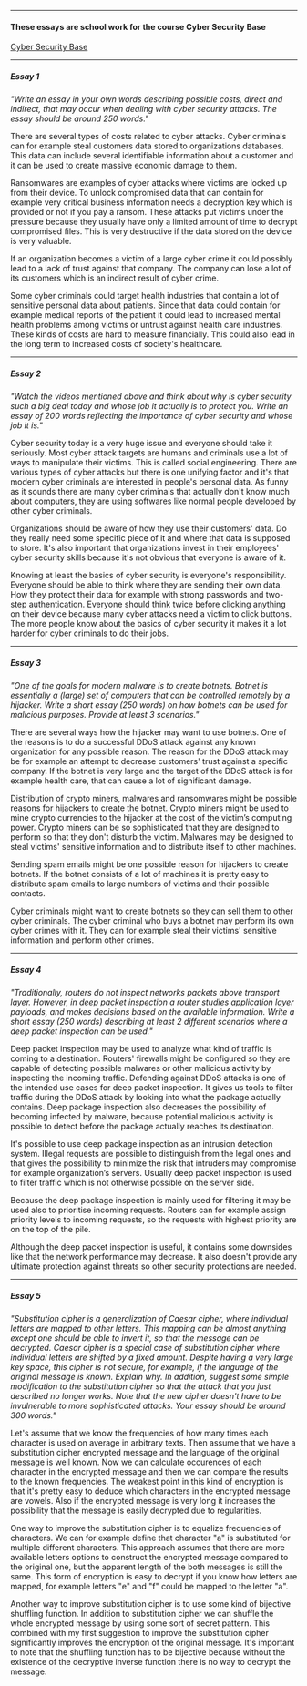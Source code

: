 <!---
<title>Cyber Security Base school work</title>
<description>Essays written for Cyber Security Base Mooc course</description>
<author>Tapio Salonen</author>
<name>Cyber-Security-Base-Essays</name>
<group>about</group>
--->
-----
#### These essays are school work for the course Cyber Security Base

[Cyber Security Base](https://cybersecuritybase.mooc.fi/)

-----
##### Essay 1

*"Write an essay in your own words describing possible costs, direct and indirect, that may occur when dealing with cyber security attacks. The essay should be around 250 words."*

There are several types of costs related to cyber attacks. Cyber criminals can for example steal customers data stored to organizations databases. This data can include several identifiable information about a customer and it can be used to create massive economic damage to them.

Ransomwares are examples of cyber attacks where victims are locked up from their device. To unlock compromised data that can contain for example very critical business information needs a decryption key which is provided or not if you pay a ransom. These attacks put victims under the pressure because they usually have only a limited amount of time to decrypt compromised files. This is very destructive if the data stored on the device is very valuable.

If an organization becomes a victim of a large cyber crime it could possibly lead to a lack of trust against that company. The company can lose a lot of its customers which is an indirect result of cyber crime.

Some cyber criminals could target health industries that contain a lot of sensitive personal data about patients. Since that data could contain for example medical reports of the patient it could lead to increased mental health problems among victims or untrust against health care industries. These kinds of costs are hard to measure financially. This could also lead in the long term to increased costs of society's healthcare.

-----
##### Essay 2
*"Watch the videos mentioned above and think about why is cyber security such a big deal today and whose job it actually is to protect you. Write an essay of 200 words reflecting the importance of cyber security and whose job it is."*

Cyber security today is a very huge issue and everyone should take it seriously. Most cyber attack targets are humans and criminals use a lot of ways to manipulate their victims. This is called social engineering. There are various types of cyber attacks but there is one unifying factor and it's that modern cyber criminals are interested in people's personal data. As funny as it sounds there are many cyber criminals that actually don't know much about computers, they are using softwares like normal people developed by other cyber criminals.

Organizations should be aware of how they use their customers' data. Do they really need some specific piece of it and where that data is supposed to store. It's also important that organizations invest in their employees' cyber security skills because it's not obvious that everyone is aware of it.

Knowing at least the basics of cyber security is everyone's responsibility. Everyone should be able to think where they are sending their own data. How they protect their data for example with strong passwords and two-step authentication. Everyone should think twice before clicking anything on their device because many cyber attacks need a victim to click buttons. The more people know about the basics of cyber security it makes it a lot harder for cyber criminals to do their jobs.

-----
##### Essay 3

*"One of the goals for modern malware is to create botnets. Botnet is essentially a (large) set of computers that can be controlled remotely by a hijacker. Write a short essay (250 words) on how botnets can be used for malicious purposes. Provide at least 3 scenarios."*

There are several ways how the hijacker may want to use botnets. One of the reasons is to do a successful DDoS attack against any known organization for any possible reason. The reason for the DDoS attack may be for example an attempt to decrease customers' trust against a specific company. If the botnet is very large and the target of the DDoS attack is for example health care, that can cause a lot of significant damage.

Distribution of crypto miners, malwares and ransomwares might be possible reasons for hijackers to create the botnet. Crypto miners might be used to mine crypto currencies to the hijacker at the cost of the victim’s computing power. Crypto miners can be so sophisticated that they are designed to perform so that they don't disturb the victim. Malwares may be designed to steal victims' sensitive information and to distribute itself to other machines.

Sending spam emails might be one possible reason for hijackers to create botnets. If the botnet consists of a lot of machines it is pretty easy to distribute spam emails to large numbers of victims and their possible contacts.

Cyber criminals might want to create botnets so they can sell them to other cyber criminals. The cyber criminal who buys a botnet may perform its own cyber crimes with it. They can for example steal their victims' sensitive information and perform other crimes.

-----
##### Essay 4

*"Traditionally, routers do not inspect networks packets above transport layer. However, in deep packet inspection a router studies application layer payloads, and makes decisions based on the available information. Write a short essay (250 words) describing at least 2 different scenarios where a deep packet inspection can be used."*

Deep packet inspection may be used to analyze what kind of traffic is coming to a destination. Routers' firewalls might be configured so they are capable of detecting possible malwares or other malicious activity by inspecting the incoming traffic. Defending against DDoS attacks is one of the intended use cases for deep packet inspection. It gives us tools to filter traffic during the DDoS attack by looking into what the package actually contains. Deep package inspection also decreases the possibility of becoming infected by malware, because potential malicious activity is possible to detect before the package actually reaches its destination.

It's possible to use deep package inspection as an intrusion detection system. Illegal requests are possible to distinguish from the legal ones and that gives the possibility to minimize the risk that intruders may compromise for example organization’s servers. Usually deep packet inspection is used to filter traffic which is not otherwise possible on the server side.

Because the deep package inspection is mainly used for filtering it may be used also to prioritise incoming requests. Routers can for example assign priority levels to incoming requests, so the requests with highest priority are on the top of the pile.

Although the deep packet inspection is useful, it contains some downsides like that the network performance may decrease. It also doesn't provide any ultimate protection against threats so other security protections are needed.

-----
##### Essay 5

*"Substitution cipher is a generalization of Caesar cipher, where individual letters are mapped to other letters. This mapping can be almost anything except one should be able to invert it, so that the message can be decrypted. Caesar cipher is a special case of substitution cipher where individual letters are shifted by a fixed amount. Despite having a very large key space, this cipher is not secure, for example, if the language of the original message is known. Explain why. In addition, suggest some simple modification to the substitution cipher so that the attack that you just described no longer works. Note that the new cipher doesn't have to be invulnerable to more sophisticated attacks. Your essay should be around 300 words."*

Let's assume that we know the frequencies of how many times each character is used on average in arbitrary texts. Then assume that we have a substitution cipher encrypted message and the language of the original message is well known. Now we can calculate occurences of each character in the encrypted message and then we can compare the results to the known frequencies. The weakest point in this kind of encryption is that it's pretty easy to deduce which characters in the encrypted message are vowels. Also if the encrypted message is very long it increases the possibility that the message is easily decrypted due to regularities.

One way to improve the substitution cipher is to equalize frequencies of characters. We can for example define that character "a" is substituted for multiple different characters. This approach assumes that there are more available letters options to construct the encrypted message compared to the original one, but the apparent length of the both messages is still the same. This form of encryption is easy to decrypt if you know how letters are mapped, for example letters "e" and "f" could be mapped to the letter "a".

Another way to improve substitution cipher is to use some kind of bijective shuffling function. In addition to substitution cipher we can shuffle the whole encrypted message by using some sort of secret pattern. This combined with my first suggestion to improve the substitution cipher significantly improves the encryption of the original message. It's important to note that the shuffling function has to be bijective because without the existence of the decryptive inverse function there is no way to decrypt the message.